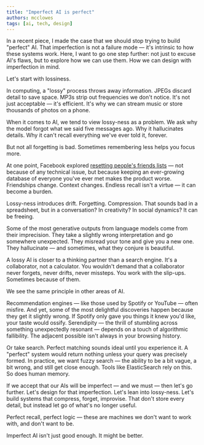 ```yaml
---
title: "Imperfect AI is perfect"
authors: mcclowes
tags: [ai, tech, design]
---
```


In a recent piece, I made the case that we should stop trying to build "perfect" AI. That imperfection is not a failure mode — it's intrinsic to how these systems work. Here, I want to go one step further: not just to excuse AI's flaws, but to explore how we can use them. How we can design with imperfection in mind.

<!--truncate-->

Let's start with lossiness.

In computing, a "lossy" process throws away information. JPEGs discard detail to save space. MP3s strip out frequencies we don't notice. It's not just acceptable — it's efficient. It's why we can stream music or store thousands of photos on a phone.

When it comes to AI, we tend to view lossy-ness as a problem. We ask why the model forgot what we said five messages ago. Why it hallucinates details. Why it can't recall everything we've ever told it, forever.

But not all forgetting is bad. Sometimes remembering less helps you focus more.

At one point, Facebook explored [resetting people's friends lists](https://finance.yahoo.com/news/mark-zuckerberg-once-considered-deleting-152459678.html?guccounter=1&guce_referrer=aHR0cHM6Ly93d3cuZ29vZ2xlLmNvbS8&guce_referrer_sig=AQAAACy1mVKQbupK5J8kHvTMTbgq7wgldxFCntzRde0F713X8Bs99ezlD4et1Jmzg7aTv-UsIHJj1kq0HwUxrdvT8-Ay7Qx9QS0V5dXwcSd-JC0lYbZAC9toJWFD7f_1cYRNa153wgQ7QLB-pHlFaeS9DpxYec_vuplBw2jkQw4nZhZ5) — not because of any technical issue, but because keeping an ever-growing database of everyone you've ever met makes the product worse. Friendships change. Context changes. Endless recall isn't a virtue — it can become a burden.

Lossy-ness introduces drift. Forgetting. Compression. That sounds bad in a spreadsheet, but in a conversation? In creativity? In social dynamics? It can be freeing.

Some of the most generative outputs from language models come from their imprecision. They take a slightly wrong interpretation and go somewhere unexpected. They misread your tone and give you a new one. They hallucinate — and sometimes, what they conjure is beautiful.

A lossy AI is closer to a thinking partner than a search engine. It's a collaborator, not a calculator. You wouldn't demand that a collaborator never forgets, never drifts, never missteps. You work with the slip-ups. Sometimes because of them.

We see the same principle in other areas of AI.

Recommendation engines — like those used by Spotify or YouTube — often misfire. And yet, some of the most delightful discoveries happen because they get it slightly wrong. If Spotify only gave you things it knew you'd like, your taste would ossify. Serendipity — the thrill of stumbling across something unexpectedly resonant — depends on a touch of algorithmic fallibility. The adjacent possible isn't always in your browsing history.

Or take search. Perfect matching sounds ideal until you experience it. A "perfect" system would return nothing unless your query was precisely formed. In practice, we want fuzzy search — the ability to be a bit vague, a bit wrong, and still get close enough. Tools like ElasticSearch rely on this. So does human memory.

If we accept that our AIs will be imperfect — and we must — then let's go further. Let's design for that imperfection. Let's lean into lossy-ness. Let's build systems that compress, forget, improvise. That don't store every detail, but instead let go of what's no longer useful.

Perfect recall, perfect logic — these are machines we don't want to work with, and don't want to be.

Imperfect AI isn't just good enough. It might be better. 